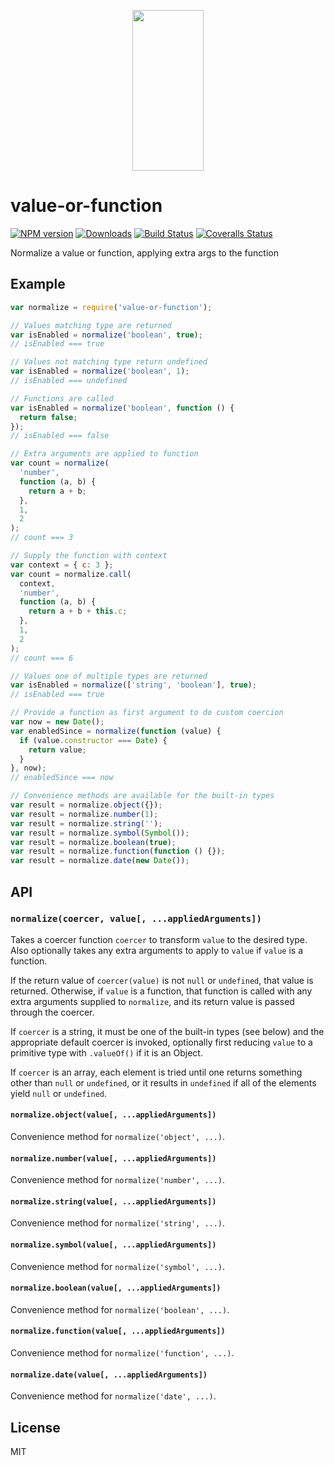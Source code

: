 <p align="center">
  <a href="https://gulpjs.com">
    <img height="257" width="114" src="https://raw.githubusercontent.com/gulpjs/artwork/master/gulp-2x.png">
  </a>
</p>

# value-or-function

[![NPM version][npm-image]][npm-url] [![Downloads][downloads-image]][npm-url] [![Build Status][ci-image]][ci-url] [![Coveralls Status][coveralls-image]][coveralls-url]

Normalize a value or function, applying extra args to the function

## Example

```js
var normalize = require('value-or-function');

// Values matching type are returned
var isEnabled = normalize('boolean', true);
// isEnabled === true

// Values not matching type return undefined
var isEnabled = normalize('boolean', 1);
// isEnabled === undefined

// Functions are called
var isEnabled = normalize('boolean', function () {
  return false;
});
// isEnabled === false

// Extra arguments are applied to function
var count = normalize(
  'number',
  function (a, b) {
    return a + b;
  },
  1,
  2
);
// count === 3

// Supply the function with context
var context = { c: 3 };
var count = normalize.call(
  context,
  'number',
  function (a, b) {
    return a + b + this.c;
  },
  1,
  2
);
// count === 6

// Values one of multiple types are returned
var isEnabled = normalize(['string', 'boolean'], true);
// isEnabled === true

// Provide a function as first argument to do custom coercion
var now = new Date();
var enabledSince = normalize(function (value) {
  if (value.constructor === Date) {
    return value;
  }
}, now);
// enabledSince === now

// Convenience methods are available for the built-in types
var result = normalize.object({});
var result = normalize.number(1);
var result = normalize.string('');
var result = normalize.symbol(Symbol());
var result = normalize.boolean(true);
var result = normalize.function(function () {});
var result = normalize.date(new Date());
```

## API

### `normalize(coercer, value[, ...appliedArguments])`

Takes a coercer function `coercer` to transform `value` to the desired type.
Also optionally takes any extra arguments to apply to `value` if `value` is a function.

If the return value of `coercer(value)` is not `null` or `undefined`, that value is returned.
Otherwise, if `value` is a function, that function is called with any extra arguments
supplied to `normalize`, and its return value is passed through the coercer.

If `coercer` is a string, it must be one of the built-in types (see below)
and the appropriate default coercer is invoked, optionally first reducing `value`
to a primitive type with `.valueOf()` if it is an Object.

If `coercer` is an array, each element is tried until one returns something other
than `null` or `undefined`, or it results in `undefined` if all of the elements yield `null` or `undefined`.

#### `normalize.object(value[, ...appliedArguments])`

Convenience method for `normalize('object', ...)`.

#### `normalize.number(value[, ...appliedArguments])`

Convenience method for `normalize('number', ...)`.

#### `normalize.string(value[, ...appliedArguments])`

Convenience method for `normalize('string', ...)`.

#### `normalize.symbol(value[, ...appliedArguments])`

Convenience method for `normalize('symbol', ...)`.

#### `normalize.boolean(value[, ...appliedArguments])`

Convenience method for `normalize('boolean', ...)`.

#### `normalize.function(value[, ...appliedArguments])`

Convenience method for `normalize('function', ...)`.

#### `normalize.date(value[, ...appliedArguments])`

Convenience method for `normalize('date', ...)`.

## License

MIT

<!-- prettier-ignore-start -->
[downloads-image]: https://img.shields.io/npm/dm/value-or-function.svg?style=flat-square
[npm-url]: https://npmjs.org/package/value-or-function
[npm-image]: https://img.shields.io/npm/v/value-or-function.svg?style=flat-square

[ci-url]: https://github.com/gulpjs/value-or-function/actions?query=workflow:dev
[ci-image]: https://img.shields.io/github/workflow/status/gulpjs/value-or-function/dev?style=flat-square

[coveralls-url]: https://coveralls.io/r/gulpjs/value-or-function
[coveralls-image]: https://img.shields.io/coveralls/gulpjs/value-or-function/master.svg?style=flat-square
<!-- prettier-ignore-end -->
